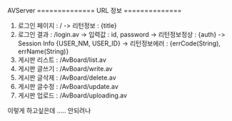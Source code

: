 AVServer
============== URL 정보 ==============
1. 로그인 페이지 : /
 -> 리턴정보 : {title}
2. 로그인 결과 : /login.av
 -> 입력값 : id, password
 -> 리턴정보정상 : {auth} -> Session Info {USER_NM, USER_ID}
 -> 리턴정보에러 : {errCode(String), errName(String)}
3. 게시판 리스트 : /AvBoard/list.av
4. 게시판 글쓰기 : /AvBoard/write.av
5. 게시판 글삭제 : /AvBoard/delete.av
6. 게시판 글수정 : /AvBoard/update.av
7. 게시판 업로드 : /AvBoard/uploading.av

이렇게 하고싶은데 ..... 안되려나